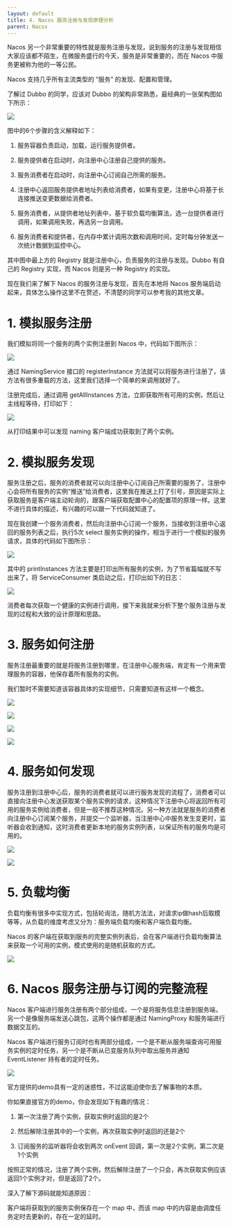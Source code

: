 ```yaml
---
layout: default
title: 4. Nacos 服务注册与发现原理分析
parent: Nacos
---
```


Nacos 另一个非常重要的特性就是服务注册与发现，说到服务的注册与发现相信大家应该都不陌生，在微服务盛行的今天，服务是非常重要的，而在 Nacos 中服务更被称为他的一等公民。

Nacos 支持几乎所有主流类型的 “服务” 的发现、配置和管理。

了解过 Dubbo 的同学，应该对 Dubbo 的架构非常熟悉，最经典的一张架构图如下所示：

![](../../assets/images/Nacos/attachments/4.Nacos服务注册与发现原理分析_image_0.png)

图中的6个步骤的含义解释如下：

1. 服务容器负责启动，加载，运行服务提供者。

1. 服务提供者在启动时，向注册中心注册自己提供的服务。

1. 服务消费者在启动时，向注册中心订阅自己所需的服务。

1. 注册中心返回服务提供者地址列表给消费者，如果有变更，注册中心将基于长连接推送变更数据给消费者。

1. 服务消费者，从提供者地址列表中，基于软负载均衡算法，选一台提供者进行调用，如果调用失败，再选另一台调用。

1. 服务消费者和提供者，在内存中累计调用次数和调用时间，定时每分钟发送一次统计数据到监控中心。

其中图中最上方的 Registry 就是注册中心，负责服务的注册与发现。Dubbo 有自己的 Registry 实现，而 Nacos 则是另一种 Registry 的实现。

现在我们来了解下 Nacos 的服务注册与发现，首先在本地将 Nacos 服务端启动起来，具体怎么操作这里不在赘述，不清楚的同学可以参考我的其他文章。

# 1. 模拟服务注册

我们模拟将同一个服务的两个实例注册到 Nacos 中，代码如下图所示：

![](../../assets/images/Nacos/attachments/4.Nacos服务注册与发现原理分析_image_1.png)

通过 NamingService 接口的 registerInstance 方法就可以将服务进行注册了，该方法有很多重载的方法，这里我们选择一个简单的来调用就好了。

注册完成后，通过调用 getAllInstances 方法，立即获取所有可用的实例，然后让主线程等待，打印如下：

![](../../assets/images/Nacos/attachments/4.Nacos服务注册与发现原理分析_image_2.png)

从打印结果中可以发现 naming 客户端成功获取到了两个实例。

# 2. 模拟服务发现

服务注册之后，服务的消费者就可以向注册中心订阅自己所需要的服务了，注册中心会将所有服务的实例“推送”给消费者，这里我在推送上打了引号，原因是实际上获取服务是客户端主动轮询的，跟客户端获取配置中心的配置项的原理一样。这里不进行具体的描述，有兴趣的可以跟一下代码就知道了。

现在我创建一个服务消费者，然后向注册中心订阅一个服务，当接收到注册中心返回的服务列表之后，执行5次 select 服务实例的操作，相当于进行一个模拟的服务请求，具体的代码如下图所示：

![](../../assets/images/Nacos/attachments/4.Nacos服务注册与发现原理分析_image_3.png)

其中的 printInstances 方法主要是打印出所有服务的实例，为了节省篇幅就不写出来了，将 ServiceConsumer 类启动之后，打印出如下的日志：

![](../../assets/images/Nacos/attachments/4.Nacos服务注册与发现原理分析_image_4.png)

消费者每次获取一个健康的实例进行调用，接下来我就来分析下整个服务注册与发现的过程和大致的设计原理和思路。

# 3. 服务如何注册

服务注册最重要的就是将服务注册到哪里，在注册中心服务端，肯定有一个用来管理服务的容器，他保存着所有服务的实例。

我们暂时不需要知道该容器具体的实现细节，只需要知道有这样一个概念。

![](../../assets/images/Nacos/attachments/4.Nacos服务注册与发现原理分析_image_5.png)

![](../../assets/images/Nacos/attachments/4.Nacos服务注册与发现原理分析_image_6.png)

![](../../assets/images/Nacos/attachments/4.Nacos服务注册与发现原理分析_image_7.png)

![](../../assets/images/Nacos/attachments/4.Nacos服务注册与发现原理分析_image_8.png)

# 4. 服务如何发现

服务注册到注册中心后，服务的消费者就可以进行服务发现的流程了，消费者可以直接向注册中心发送获取某个服务实例的请求，这种情况下注册中心将返回所有可用的服务实例给消费者，但是一般不推荐这种情况。另一种方法就是服务的消费者向注册中心订阅某个服务，并提交一个监听器，当注册中心中服务发生变更时，监听器会收到通知，这时消费者更新本地的服务实例列表，以保证所有的服务均是可用的。

![](../../assets/images/Nacos/attachments/4.Nacos服务注册与发现原理分析_image_9.png)

![](../../assets/images/Nacos/attachments/4.Nacos服务注册与发现原理分析_image_10.png)

# 5. 负载均衡

负载均衡有很多中实现方式，包括轮询法，随机方法法，对请求ip做hash后取模等等，从负载的维度考虑又分为：服务端负载均衡和客户端负载均衡。

Nacos 的客户端在获取到服务的完整实例列表后，会在客户端进行负载均衡算法来获取一个可用的实例，模式使用的是随机获取的方式。

![](../../assets/images/Nacos/attachments/4.Nacos服务注册与发现原理分析_image_11.png)

# 6. Nacos 服务注册与订阅的完整流程

Nacos 客户端进行服务注册有两个部分组成，一个是将服务信息注册到服务端，另一个是像服务端发送心跳包，这两个操作都是通过 NamingProxy 和服务端进行数据交互的。

Nacos 客户端进行服务订阅时也有两部分组成，一个是不断从服务端查询可用服务实例的定时任务，另一个是不断从已变服务队列中取出服务并通知 EventListener 持有者的定时任务。

![](../../assets/images/Nacos/attachments/4.Nacos服务注册与发现原理分析_image_12.png)

官方提供的demo具有一定的迷惑性，不过这能迫使你去了解事物的本质。

你如果直接官方的demo，你会发现如下有趣的情况：

1. 第一次注册了两个实例，获取实例时返回的是2个

1. 然后解除注册其中的一个实例，再次获取实例时返回的还是2个

1. 订阅服务的监听器将会收到两次 onEvent 回调，第一次是2个实例，第二次是1个实例

按照正常的情况，注册了两个实例，然后解除注册了一个只会，再次获取实例应该返回1个实例才对，但是返回了2个。

深入了解下源码就能知道原因：

客户端将获取到的服务实例保存在一个 map 中，而该 map 中的内容是由调度任务定时去更新的，存在一定的延时。